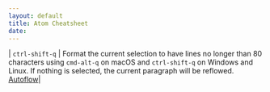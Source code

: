 ```yaml
---
layout: default
title: Atom Cheatsheet
date:
---
```

| `ctrl-shift-q` | Format the current selection to have lines no longer than 80 characters using `cmd-alt-q` on macOS and `ctrl-shift-q` on Windows and Linux. If nothing is selected, the current paragraph will be reflowed. [Autoflow](https://github.com/atom/autoflow)|

